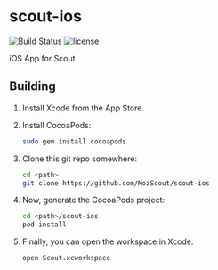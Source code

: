 # scout-ios

[![Build Status](https://travis-ci.org/MozScout/scout-ios.svg?branch=master)](https://travis-ci.org/MozScout/scout-ios)
[![license](https://img.shields.io/badge/license-MPL--2.0-blue.svg)](LICENSE)

iOS App for Scout

## Building

1. Install Xcode from the App Store.

2. Install CocoaPods:

    ```bash
    sudo gem install cocoapods
    ```

3. Clone this git repo somewhere:

    ```bash
    cd <path>
    git clone https://github.com/MozScout/scout-ios
    ```

4. Now, generate the CocoaPods project:

    ```bash
    cd <path>/scout-ios
    pod install
    ```

5. Finally, you can open the workspace in Xcode:

    ```bash
    open Scout.xcworkspace
    ```
